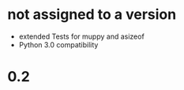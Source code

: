 # not assigned to a version #
  * extended Tests for muppy and asizeof
  * Python 3.0 compatibility

# 0.2 #